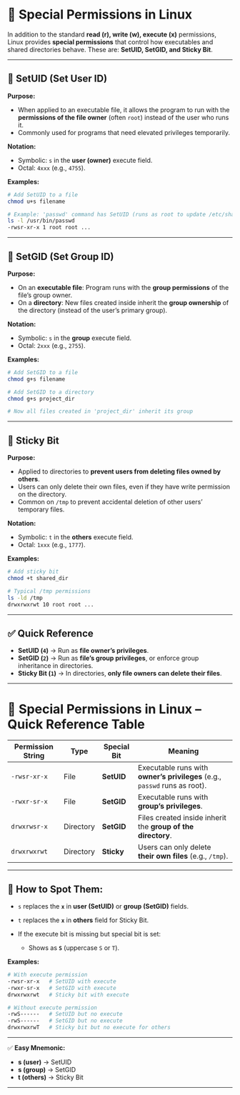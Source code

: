 # 🔐 Special Permissions in Linux

In addition to the standard **read (r), write (w), execute (x)** permissions, Linux provides **special permissions** that control how executables and shared directories behave. These are: **SetUID, SetGID, and Sticky Bit**.

---

## 🔹 SetUID (Set User ID)

**Purpose:**

* When applied to an executable file, it allows the program to run with the **permissions of the file owner** (often `root`) instead of the user who runs it.
* Commonly used for programs that need elevated privileges temporarily.

**Notation:**

* Symbolic: `s` in the **user (owner)** execute field.
* Octal: `4xxx` (e.g., `4755`).

**Examples:**

```bash
# Add SetUID to a file
chmod u+s filename

# Example: 'passwd' command has SetUID (runs as root to update /etc/shadow)
ls -l /usr/bin/passwd
-rwsr-xr-x 1 root root ...
```

---

## 🔹 SetGID (Set Group ID)

**Purpose:**

* On an **executable file**: Program runs with the **group permissions** of the file’s group owner.
* On a **directory**: New files created inside inherit the **group ownership** of the directory (instead of the user’s primary group).

**Notation:**

* Symbolic: `s` in the **group** execute field.
* Octal: `2xxx` (e.g., `2755`).

**Examples:**

```bash
# Add SetGID to a file
chmod g+s filename

# Add SetGID to a directory
chmod g+s project_dir

# Now all files created in 'project_dir' inherit its group
```

---

## 🔹 Sticky Bit

**Purpose:**

* Applied to directories to **prevent users from deleting files owned by others**.
* Users can only delete their own files, even if they have write permission on the directory.
* Common on `/tmp` to prevent accidental deletion of other users’ temporary files.

**Notation:**

* Symbolic: `t` in the **others** execute field.
* Octal: `1xxx` (e.g., `1777`).

**Examples:**

```bash
# Add sticky bit
chmod +t shared_dir

# Typical /tmp permissions
ls -ld /tmp
drwxrwxrwt 10 root root ...
```

---

## ✅ Quick Reference

* **SetUID (`4`)** → Run as **file owner’s privileges**.
* **SetGID (`2`)** → Run as **file’s group privileges**, or enforce group inheritance in directories.
* **Sticky Bit (`1`)** → In directories, **only file owners can delete their files**.

---

# 🔐 Special Permissions in Linux – Quick Reference Table

| Permission String | Type      | Special Bit | Meaning                                                                    |
| ----------------- | --------- | ----------- | -------------------------------------------------------------------------- |
| `-rwsr-xr-x`      | File      | **SetUID**  | Executable runs with **owner’s privileges** (e.g., `passwd` runs as root). |
| `-rwxr-sr-x`      | File      | **SetGID**  | Executable runs with **group’s privileges**.                               |
| `drwxrwsr-x`      | Directory | **SetGID**  | Files created inside inherit the **group of the directory**.               |
| `drwxrwxrwt`      | Directory | **Sticky**  | Users can only delete **their own files** (e.g., `/tmp`).                  |

---

## 🔎 How to Spot Them:

* `s` replaces the **`x`** in **user (SetUID)** or **group (SetGID)** fields.
* `t` replaces the **`x`** in **others** field for Sticky Bit.
* If the execute bit is missing but special bit is set:

  * Shows as **`S`** (uppercase `S` or `T`).

**Examples:**

```bash
# With execute permission
-rwsr-xr-x   # SetUID with execute
-rwxr-sr-x   # SetGID with execute
drwxrwxrwt   # Sticky bit with execute

# Without execute permission
-rwS------   # SetUID but no execute
-rwS------   # SetGID but no execute
drwxrwxrwT   # Sticky bit but no execute for others
```

---

✅ **Easy Mnemonic:**

* **s (user)** → SetUID
* **s (group)** → SetGID
* **t (others)** → Sticky Bit

---
